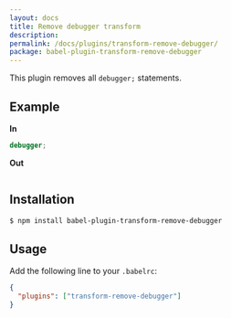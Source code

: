 ```yaml
---
layout: docs
title: Remove debugger transform
description:
permalink: /docs/plugins/transform-remove-debugger/
package: babel-plugin-transform-remove-debugger
---
```


This plugin removes all `debugger;` statements.

## Example

**In**

```javascript
debugger;
```

**Out**

```javascript
```

## Installation

```sh
$ npm install babel-plugin-transform-remove-debugger
```

## Usage

Add the following line to your `.babelrc`:

```json
{
  "plugins": ["transform-remove-debugger"]
}
```
